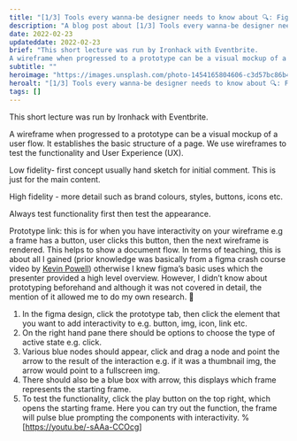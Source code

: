 ```yaml
---
title: "[1/3] Tools every wanna-be designer needs to know about 🔍: Figma! (17:00 - 17:30 | 23/02/2022)"
description: "A blog post about [1/3] Tools every wanna-be designer needs to know about 🔍: Figma! (17:00 - 17:30 | 23/02/2022)"
date: 2022-02-23
updateddate: 2022-02-23
brief: "This short lecture was run by Ironhack with Eventbrite. 
A wireframe when progressed to a prototype can be a visual mockup of a user flow. It establishes the basic structure of a page. We use wireframes to test the functionality and User Experience (..."
subtitle: ""
heroimage: "https://images.unsplash.com/photo-1454165804606-c3d57bc86b40?q=80&w=2940&auto=format&fit=crop&ixlib=rb-4.1.0&ixid=M3wxMjA3fDB8MHxwaG90by1wYWdlfHx8fGVufDB8fHx8fA%3D%3D"
heroalt: "[1/3] Tools every wanna-be designer needs to know about 🔍: Figma! (17:00 - 17:30 | 23/02/2022)"
tags: []
---
```


This short lecture was run by Ironhack with Eventbrite. 

A wireframe when progressed to a prototype can be a visual mockup of a user flow. It establishes the basic structure of a page. We use wireframes to test the functionality and User Experience (UX).

Low fidelity- first concept usually hand sketch for initial comment. This is just for the main content.

High fidelity - more detail such as brand colours, styles, buttons, icons etc.

Always test functionality first then test the appearance.

Prototype link: this is for when you have interactivity on your wireframe e.g a frame has a button, user clicks this button, then the next wireframe is rendered. This helps to show a document flow. In terms of teaching, this is about all I gained (prior knowledge was basically from a figma crash course video by [Kevin Powell](https://www.youtube.com/watch?v=eZJOSK4gXl4&ab_channel=KevinPowell)) otherwise I knew figma’s basic uses which the presenter provided a high level overview. However, I didn’t know about prototyping beforehand and although it was not covered in detail, the mention of it allowed me to do my own research. 📖

1. In the figma design, click the prototype tab, then click the element that you want to add interactivity to e.g. button, img, icon, link etc.
2. On the right hand pane there should be options to choose the type of active state e.g. click.
3. Various blue nodes should appear, click and drag a node and point the arrow to the result of the interaction e.g. if it was a thumbnail img, the arrow would point to a fullscreen img.
4. There should also be a blue box with arrow, this displays which frame represents the starting frame.
5. To test the functionality, click the play button on the top right, which opens the starting frame. Here you can try out the function, the frame will pulse blue prompting the components with interactivity.
%[https://youtu.be/-sAAa-CCOcg]